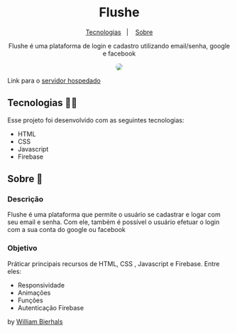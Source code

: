 <h1 align="center"> Flushe </h1>
<p align="center">
  <a href="#tecnologias-">Tecnologias</a>&nbsp;&nbsp;&nbsp;|&nbsp;&nbsp;&nbsp;
  <a href="#sobre-">Sobre</a>
</p>
<p align="center"> 
  Flushe é uma plataforma de login e cadastro utilizando email/senha, google e facebook
</p>
<p align="center">
  <img src="/assets/animation.gif" align="center" style="border-radius: 10px" />
</p>

Link para o [servidor hospedado](https://flushee.web.app/)

## Tecnologias 👨‍💻 
Esse projeto foi desenvolvido com as seguintes tecnologias:
- HTML
- CSS
- Javascript
- Firebase

## Sobre 📖


### Descrição
Flushe é uma plataforma que permite o usuário se cadastrar e logar com seu email e senha. Com ele, também é possível o usuário efetuar o login com a sua conta do google ou facebook


### Objetivo
Práticar principais recursos de HTML, CSS , Javascript e Firebase. Entre eles:

- Responsividade
- Animações
- Funções
- Autenticação Firebase


by [William Bierhals](https://github.com/will1Zera)
